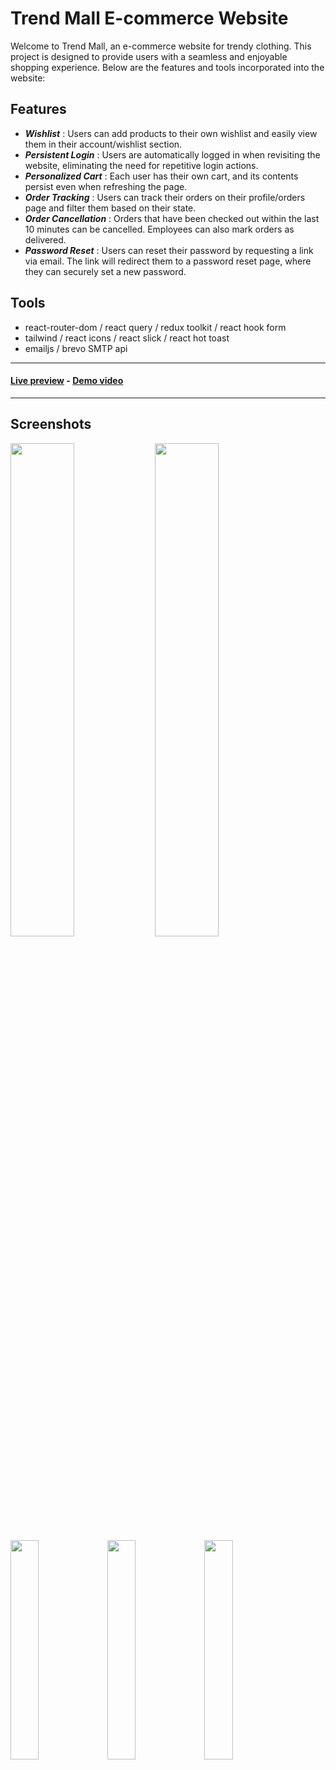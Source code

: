 # Trend Mall E-commerce Website

Welcome to Trend Mall, an e-commerce website for trendy clothing. 
This project is designed to provide users with a seamless and enjoyable shopping experience.
Below are the features and tools incorporated into the website:


## Features

* **_Wishlist_** : Users can add products to their own wishlist and easily view them in their account/wishlist section.
* **_Persistent Login_** : Users are automatically logged in when revisiting the website, eliminating the need for repetitive login actions.
* **_Personalized Cart_** : Each user has their own cart, and its contents persist even when refreshing the page.
* **_Order Tracking_** : Users can track their orders on their profile/orders page and filter them based on their state.
* **_Order Cancellation_** : Orders that have been checked out within the last 10 minutes can be cancelled. Employees can also mark orders as delivered.
* **_Password Reset_** : Users can reset their password by requesting a link via email. The link will redirect them to a password reset page, where they can securely set a new password.

## Tools

* react-router-dom / react query / redux toolkit / react hook form 
* tailwind / react icons / react slick / react hot toast
* emailjs / brevo SMTP api
  
---
#### [Live preview](https://trend-mall.vercel.app/home)  -  [Demo video](https://drive.google.com/file/d/1PeFZqksUx28l4cwIqV_G1eW7Dm7it7GQ/view?usp=sharing)
---

## Screenshots

<div>
<img align="top"  src="https://github.com/AhmedTharwat-AT/trend-mall/assets/89677139/4882d2a6-1df8-4dc6-8d7d-fbefd3600622" width="45%"/>
<img align="top" src="https://github.com/AhmedTharwat-AT/trend-mall/assets/89677139/bf102460-554c-4771-9c03-f483073024bb" width="45%"/>
<img align="top"  src="https://github.com/AhmedTharwat-AT/trend-mall/assets/89677139/57b1d7c0-9821-41e9-bcdd-bb1bfd1a79c5" width="30%"/>
<img align="top"  src="https://github.com/AhmedTharwat-AT/trend-mall/assets/89677139/077dd049-4d1d-4a14-bec2-93439abb3c7f" width="30%"/>
<img align="top"  src="https://github.com/AhmedTharwat-AT/trend-mall/assets/89677139/e8b4dd52-325f-4355-8656-b80e8d49e91b" width="30%"/>
</div>

